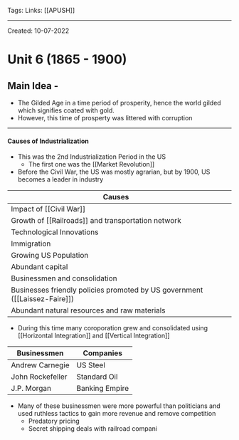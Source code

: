 Tags:
Links: [[APUSH]]

---
Created: 10-07-2022
# Unit 6 (1865 - 1900)

## Main Idea - 
- The Gilded Age in a time period of prosperity, hence the world gilded which signifies coated with gold.
- However, this time of prosperty was littered with corruption
---
#### Causes of Industrialization
- This was the 2nd Industrialization Period in the US
	- The first one was the [[Market Revolution]]
- Before the Civil War, the US was mostly agrarian, but by 1900, US becomes a leader in industry

| Causes                                                                     |     | 
| -------------------------------------------------------------------------- | --- |
| Impact of [[Civil War]]                                                    |     |
| Growth of [[Railroads]] and transportation network                         |     |
| Technological Innovations                                                  |     |
| Immigration                                                                |     |
| Growing US Population                                                      |     |
| Abundant capital                                                           |     |
| Businessmen and consolidation                                              |     |
| Businesses friendly policies promoted by US government ([[Laissez-Faire]]) |     |
| Abundant natural resources and raw materials                               |     |

- During this time many coroporation grew and consolidated using [[Horizontal Integration]] and [[Vertical Integration]]

| Businessmen      | Companies      |
| ---------------- | -------------- |
| Andrew Carnegie  | US Steel       |
| John Rockefeller | Standard Oil   |
| J.P. Morgan      | Banking Empire |

- Many of these businessmen were more powerful than politicians and used ruthless tactics to gain more revenue and remove competition
	- Predatory pricing
	- Secret shipping deals with railroad compani